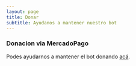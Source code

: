 ```yaml
---
layout: page
title: Donar
subtitle: Ayudanos a mantener nuestro bot
---
```


### Donacion via MercadoPago

Podes ayudarnos a mantener el bot donando [acá](https://www.mercadopago.com.ar/checkout/v1/redirect?pref_id=171490949-c552a1fc-1f6f-448e-9666-84dd71ff0f64).
